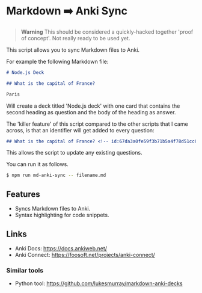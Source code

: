 # Markdown ➡️ Anki Sync

> **Warning**
> This should be considered a quickly-hacked together 'proof of concept'. Not really ready to be used yet. 

This script allows you to sync Markdown files to Anki.

For example the following Markdown file:

````md
# Node.js Deck

## What is the capital of France?

Paris
````

Will create a deck titled 'Node.js deck' with one card that contains the second heading as question and the body of the heading as answer.

The 'killer feature' of this script compared to the other scripts that I came across, is that an identifier will get added to every question:

```md
## What is the capital of France? <!-- id:67da3a0fe59f3b71b5a4f78d51cc67b1 -->
```

This allows the script to update any existing questions.

You can run it as follows.


```sh
$ npm run md-anki-sync -- filename.md
```

## Features

- Syncs Markdown files to Anki.
- Syntax highlighting for code snippets.

## Links

- Anki Docs: https://docs.ankiweb.net/
- Anki Connect: https://foosoft.net/projects/anki-connect/

### Similar tools

- Python tool: https://github.com/lukesmurray/markdown-anki-decks